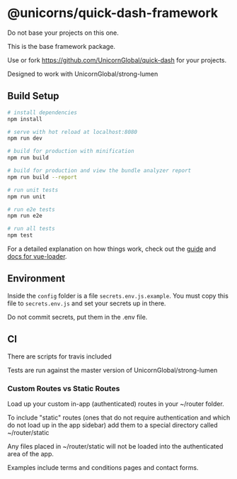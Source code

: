 # @unicorns/quick-dash-framework

Do not base your projects on this one.

This is the base framework package.

Use or fork https://github.com/UnicornGlobal/quick-dash for your
projects.

Designed to work with UnicornGlobal/strong-lumen

## Build Setup

``` bash
# install dependencies
npm install

# serve with hot reload at localhost:8080
npm run dev

# build for production with minification
npm run build

# build for production and view the bundle analyzer report
npm run build --report

# run unit tests
npm run unit

# run e2e tests
npm run e2e

# run all tests
npm test
```

For a detailed explanation on how things work, check out the [guide](http://vuejs-templates.github.io/webpack/) and [docs for vue-loader](http://vuejs.github.io/vue-loader).

## Environment

Inside the `config` folder is a file `secrets.env.js.example`. You must
copy this file to `secrets.env.js` and set your secrets up in there.

Do not commit secrets, put them in the .env file.

## CI

There are scripts for travis included

Tests are run against the master version of UnicornGlobal/strong-lumen

### Custom Routes vs Static Routes

Load up your custom in-app (authenticated) routes in your ~/router
folder.

To include "static" routes (ones that do not require authentication
and which do not load up in the app sidebar) add them to a special
directory called ~/router/static

Any files placed in ~/router/static will not be loaded into the
authenticated area of the app.

Examples include terms and conditions pages and contact forms.
